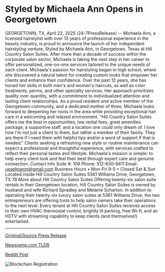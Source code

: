 # Styled by Michaela Ann Opens in Georgetown

GEORGETOWN, TX, April 22, 2025 /24-7PressRelease/ -- Michaela Ann, a licensed hairstylist with over 13 years of professional experience in the beauty industry, is proud to announce the launch of her independent hairstyling venture, Styled by Michaela Ann, in Georgetown, Texas at Hill Country Salon Suites. After more than a decade of success within the corporate salon sector, Michaela is taking the next step in her career to offer personalized, one-on-one services tailored to the unique needs of each client.  Michaela's passion for hairstyling began in high school, where she discovered a natural talent for creating custom looks that empower her clients and enhance their confidence. Over the past 12 years, she has honed her skills in both men's and women's haircuts, as well as color treatments, perms, and other specialty services. Her approach prioritizes quality over quantity, with a commitment to individualized attention and lasting client relationships.  As a proud resident and active member of the Georgetown community, and a dedicated mother of three, Michaela looks forward to deepening her roots in the area while providing exceptional hair care in a welcoming and relaxed environment.  "Hill Country Salon Suites offers me the best in opportunities, low rental fees, great amenities package, a supportive staff, and a location one could only dream of. I love how I'm not just a client to them, but rather a member of their family. They are there if I need them with helpful tips and/or a word of support if that is needed."  Clients seeking a refreshing new style or routine maintenance can expect a professional and thoughtful experience, with services crafted to reflect their personal tastes and lifestyle. Michaela's mission is simple: to help every client look and feel their best through expert care and genuine connection.  Contact Info Suite #: 109 Phone: 512-630-9411 Email: usselmanm@gmail.com  Business Hours  •	Mon-Fri 9-5 •	Closed Sat & Sun Located inside Hill Country Salon Suites 5361 Williams Drive, Georgetown, TX 78  More about Hill Country Salon Suites  Offering twenty-six salon suite rentals in their Georgetown location, Hill Country Salon Suites is owned by husband and wife Richard Spradley and Melanie Scharton. In addition to operating their twenty-six luxury salon suites at 5361 Williams Drive, the two entrepreneurs are offering tools to help salon owners take their operations to the next level. Every tenant at Hill Country Salon Suites receives access to their own HVAC thermostat control, brightly lit parking, free Wi-fi, and an HDTV with streaming capability to keep clients (and themselves!) entertained. 

---

[Original/Source Press Release](https://www.24-7pressrelease.com/press-release/521959/styled-by-michaela-ann-opens-in-georgetown)
                    

[Newsramp.com TLDR](https://newsramp.com/curated-news/licensed-hairstylist-michaela-ann-launches-independent-venture-in-georgetown-tx-at-hill-country-salon-suites/633afd57050c21566106e1fa167b72b7) 

 



[Reddit Post](https://www.reddit.com/r/StartupBusinessNews/comments/1k50d38/licensed_hairstylist_michaela_ann_launches/) 



![Blockchain Registration](https://cdn.newsramp.app/24-7PressRelease/qrcode/254/22/takeHVDD.webp)